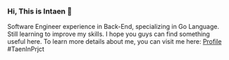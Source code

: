 ### Hi, This is Intaen 👋

Software Engineer experience in Back-End, specializing in Go Language. Still learning to improve my skills. I hope you guys can find something useful here. To learn more details about me, you can visit me here: [Profile](https://intaen.carrd.co/) #TaenInPrjct
